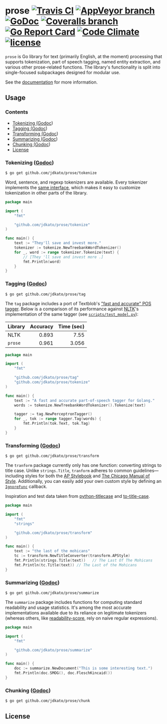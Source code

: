 # prose [![Travis CI](https://img.shields.io/travis/jdkato/prose.svg?style=flat-square)](https://travis-ci.org/jdkato/prose) [![AppVeyor branch](https://img.shields.io/appveyor/ci/jdkato/prose/master.svg?style=flat-square)](https://ci.appveyor.com/project/jdkato/prose/branch/master) [![GoDoc](https://img.shields.io/badge/godoc-reference-5272B4.svg?style=flat-square)](https://godoc.org/github.com/jdkato/prose) [![Coveralls branch](https://img.shields.io/coveralls/jdkato/prose/master.svg?style=flat-square)](https://coveralls.io/github/jdkato/prose?branch=master) [![Go Report Card](https://goreportcard.com/badge/github.com/jdkato/prose?style=flat-square)](https://goreportcard.com/report/github.com/jdkato/prose) [![Code Climate](https://img.shields.io/codeclimate/github/jdkato/prose.svg?style=flat-square)](https://codeclimate.com/github/jdkato/prose) [![license](https://img.shields.io/github/license/jdkato/prose.svg?style=flat-square)](https://github.com/jdkato/prose/blob/master/LICENSE)

`prose` is Go library for text (primarily English, at the moment) processing that supports tokenization, part of speech tagging, named entity extraction, and various other prose-related functions. The library's functionality is split into single-focused subpackages designed for modular use.

See the [documentation](https://godoc.org/github.com/jdkato/prose) for more information.

## Usage

### Contents

* [Tokenizing (<a href="https://godoc.org/github.com/jdkato/prose/tokenize">Godoc</a>)](#tokenizing-godoc)
* [Tagging (<a href="https://godoc.org/github.com/jdkato/prose/tag">Godoc</a>)](#tagging-godoc)
* [Transforming (<a href="https://godoc.org/github.com/jdkato/prose/transform">Godoc</a>)](#transforming-godoc)
* [Summarizing (<a href="https://godoc.org/github.com/jdkato/prose/summarize">Godoc</a>)](#summarizing-godoc)
* [Chunking (<a href="https://godoc.org/github.com/jdkato/prose/chunk">Godoc</a>)](#chunking-godoc)
* [License](#license)


### Tokenizing ([Godoc](https://godoc.org/github.com/jdkato/prose/tokenize))

```console
$ go get github.com/jdkato/prose/tokenize
```

Word, sentence, and regexp tokenizers are available. Every tokenizer implements the [same interface](https://godoc.org/github.com/jdkato/prose/tokenize#ProseTokenizer), which makes it easy to customize tokenization in other parts of the library.

```go
package main

import (
    "fmt"

    "github.com/jdkato/prose/tokenize"
)

func main() {
    text := "They'll save and invest more."
    tokenizer := tokenize.NewTreebankWordTokenizer()
    for _, word := range tokenizer.Tokenize(text) {
        // [They 'll save and invest more .]
        fmt.Println(word)
    }
}
```

### Tagging ([Godoc](https://godoc.org/github.com/jdkato/prose/tag))

```console
$ go get github.com/jdkato/prose/tag
```

The `tag` package includes a port of Textblob's ["fast and accurate" POS tagger](https://github.com/sloria/textblob-aptagger). Below is a comparison of its performance against [NLTK](http://www.nltk.org/)'s implementation of the same tagger (see [`scripts/test_model.py`](https://github.com/jdkato/aptag/blob/master/scripts/test_model.py)):

| Library | Accuracy | Time (sec) |
|:--------|---------:|-----------:|
| NLTK    |    0.893 |       7.55 |
| `prose` |    0.961 |      3.056 |

```go
package main

import (
    "fmt"

    "github.com/jdkato/prose/tag"
    "github.com/jdkato/prose/tokenize"
)

func main() {
    text := "A fast and accurate part-of-speech tagger for Golang."
    words := tokenize.NewTreebankWordTokenizer().Tokenize(text)

    tagger := tag.NewPerceptronTagger()
    for _, tok := range tagger.Tag(words) {
        fmt.Println(tok.Text, tok.Tag)
    }
}
```

### Transforming ([Godoc](https://godoc.org/github.com/jdkato/prose/transform))

```console
$ go get github.com/jdkato/prose/transform
```

The `tranform` package currently only has one function: converting strings to title case. Unlike `strings.Title`, `tranform` adheres to common guidelines&mdash;including styles for both the [AP Stylebook](https://www.apstylebook.com/) and [The Chicago Manual of Style](http://www.chicagomanualofstyle.org/home.html). Additionally, you can easily add your own custom style by defining an [`IgnoreFunc`](https://godoc.org/github.com/jdkato/prose/transform#IgnoreFunc) callback.

Inspiration and test data taken from [python-titlecase](https://github.com/ppannuto/python-titlecase) and [to-title-case](https://github.com/gouch/to-title-case).

```go
package main

import (
    "fmt"
    "strings"

    "github.com/jdkato/prose/transform"
)

func main() {
    text := "the last of the mohicans"
    tc := transform.NewTitleConverter(transform.APStyle)
    fmt.Println(strings.Title(text))   // The Last Of The Mohicans
    fmt.Println(tc.Title(text)) // The Last of the Mohicans
}
```

### Summarizing ([Godoc](https://godoc.org/github.com/jdkato/prose/summarize))

```console
$ go get github.com/jdkato/prose/summarize
```

The `summarize` package includes functions for computing standard readability and usage statistics. It's among the most accurate implementations available due to its reliance on legitimate tokenizers (whereas others, like [readability-score](https://github.com/DaveChild/Text-Statistics/blob/master/src/DaveChild/TextStatistics/Text.php#L308), rely on naive regular expressions).

```go
package main

import (
    "fmt"

    "github.com/jdkato/prose/summarize"
)

func main() {
    doc := summarize.NewDocument("This is some interesting text.")
    fmt.Println(doc.SMOG(), doc.FleschKincaid())
}
```

### Chunking ([Godoc](https://godoc.org/github.com/jdkato/prose/chunk))

```console
$ go get github.com/jdkato/prose/chunk
```

## License

